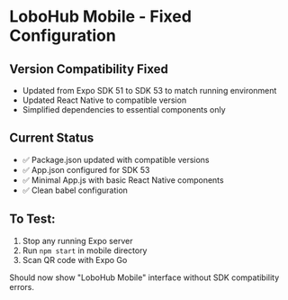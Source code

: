 # LoboHub Mobile - Fixed Configuration

## Version Compatibility Fixed
- Updated from Expo SDK 51 to SDK 53 to match running environment
- Updated React Native to compatible version
- Simplified dependencies to essential components only

## Current Status
- ✅ Package.json updated with compatible versions
- ✅ App.json configured for SDK 53
- ✅ Minimal App.js with basic React Native components
- ✅ Clean babel configuration

## To Test:
1. Stop any running Expo server
2. Run `npm start` in mobile directory
3. Scan QR code with Expo Go

Should now show "LoboHub Mobile" interface without SDK compatibility errors.